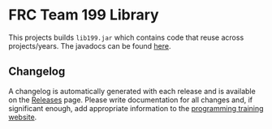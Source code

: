 # FRC Team 199 Library

This projects builds `lib199.jar` which contains code that reuse across projects/years. The javadocs can be found [here](https://docs.carlmontrobotics.org/lib199/).

## Changelog
A changelog is automatically generated with each release and is available on the [Releases](https://github.com/DeepBlueRobotics/lib199/releases) page. Please write documentation for all changes and, if significant enough, add appropriate information to the [programming training website](https://deep-blue-training.readthedocs.io/en/latest/).

